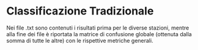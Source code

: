 # Classificazione Tradizionale

Nei file .txt sono contenuti i risultati prima per le diverse stazioni, mentre alla
fine dei file è riportata la matrice di confusione globale (ottenuta dalla somma
di tutte le altre) con le rispettive metriche generali.
